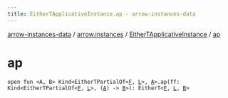 ```yaml
---
title: EitherTApplicativeInstance.ap - arrow-instances-data
---
```


[arrow-instances-data](../../index.html) / [arrow.instances](../index.html) / [EitherTApplicativeInstance](index.html) / [ap](./ap.html)

# ap

`open fun <A, B> Kind<EitherTPartialOf<`[`F`](index.html#F)`, `[`L`](index.html#L)`>, `[`A`](ap.html#A)`>.ap(ff: Kind<EitherTPartialOf<`[`F`](index.html#F)`, `[`L`](index.html#L)`>, (`[`A`](ap.html#A)`) -> `[`B`](ap.html#B)`>): EitherT<`[`F`](index.html#F)`, `[`L`](index.html#L)`, `[`B`](ap.html#B)`>`
